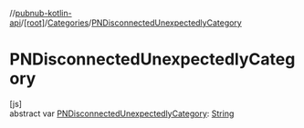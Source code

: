 //[pubnub-kotlin-api](../../../index.md)/[[root]](../index.md)/[Categories](index.md)/[PNDisconnectedUnexpectedlyCategory](-p-n-disconnected-unexpectedly-category.md)

# PNDisconnectedUnexpectedlyCategory

[js]\
abstract var [PNDisconnectedUnexpectedlyCategory](-p-n-disconnected-unexpectedly-category.md): [String](https://kotlinlang.org/api/core/kotlin-stdlib/kotlin/-string/index.html)
